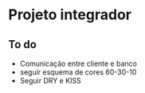 <h1>Projeto integrador</h1>

<h2>To do</h2>
<ul>
<li>
  Comunicação entre cliente e banco
</li>

<li>
seguir esquema de cores 60-30-10
</li>

<li>
  Seguir DRY e KISS
</li>

</ul>